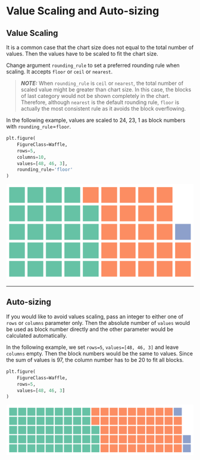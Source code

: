# Value Scaling and Auto-sizing

## Value Scaling

It is a common case that the chart size does not equal to the total number of values. Then the values have to be scaled to fit the chart size.

Change argument `rounding_rule` to set a preferred rounding rule when scaling. It accepts `floor` or `ceil` or `nearest`.

> **_NOTE:_** When `rounding_rule` is `ceil` or `nearest`, the total number of scaled value might be greater than chart size. In this case, the blocks of last category would not be shown completely in the chart. Therefore, although `nearest` is the default rounding rule, `floor` is actually the most consistent rule as it avoids the block overflowing. 

In the following example, values are scaled to 24, 23, 1 as block numbers with `rounding_rule`=`floor`.

```python
plt.figure(
    FigureClass=Waffle,
    rows=5,
    columns=10,
    values=[48, 46, 3],
    rounding_rule='floor'
)
```

<img class="img_middle" alt="Rounding rule" src="https://raw.githubusercontent.com/gyli/PyWaffle/master/examples/docs/value_scaling_and_auto_sizing_rounding_rule.svg?sanitize=true">

---

## Auto-sizing

If you would like to avoid values scaling, pass an integer to either one of `rows` or `columns` parameter only. Then the absolute number of `values` would be used as block number directly and the other parameter would be calculated automatically.

In the following example, we set `rows=5`, `values=[48, 46, 3]` and leave `columns` empty. Then the block numbers would be the same to values. Since the sum of values is 97, the column number has to be 20 to fit all blocks.

```python
plt.figure(
    FigureClass=Waffle,
    rows=5,
    values=[48, 46, 3]
)
```

<img class="img_middle" alt="Ignore columns" src="https://raw.githubusercontent.com/gyli/PyWaffle/master/examples/docs/value_scaling_and_auto_sizing_ignore_columns.svg?sanitize=true">
